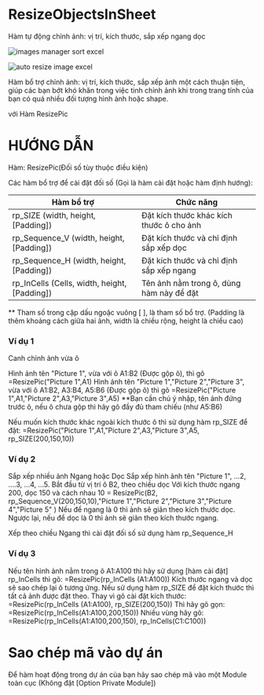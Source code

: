 # ResizeObjectsInSheet
 Hàm tự động chỉnh ảnh:  vị trí, kích thước, sắp xếp ngang dọc


![images manager sort excel](https://user-images.githubusercontent.com/58664571/211269316-5c4614e0-f65f-4945-879d-3afabc429830.gif)


![auto resize image excel](https://user-images.githubusercontent.com/58664571/210742432-7e32038d-a228-4a93-b59c-be56b808eeeb.gif)


Hàm bổ trợ chỉnh ảnh: vị trí, kích thước, sắp xếp ảnh một cách thuận tiện, giúp các bạn bớt khó khăn trong việc tinh chỉnh ảnh khi trong trang tính của bạn có quá nhiều đối tượng hình ảnh hoặc shape.

với Hàm ResizePic

# HƯỚNG DẪN

Hàm: ResizePic(Đối số tùy thuộc điều kiện)

Các hàm bổ trợ để cài đặt đối số (Gọi là hàm cài đặt hoặc hàm định hướng):

Hàm bổ trợ | Chức năng
----------------|----------------
rp_SIZE (width, height, [Padding])|Đặt kích thước khác kích thước ô cho ảnh
rp_Sequence_V (width, height, [Padding])|Đặt kích thước và chỉ định sắp xếp dọc
rp_Sequence_H (width, height, [Padding])|Đặt kích thước và chỉ định sắp xếp ngang
rp_InCells (Cells, width, height, [Padding])	|Tên ảnh nằm trong ô, dùng hàm này để đặt

** Tham số trong cặp dấu ngoặc vuông [ ], là tham số bổ trợ.
(Padding là thêm khoảng cách giữa hai ảnh, width là chiều rộng, height là chiều cao)

### Ví dụ 1
Canh chỉnh ảnh vừa ô

Hình ảnh tên "Picture 1", vừa với ô A1:B2 (Được gộp ô), thì gõ =ResizePic("Picture 1",A1) 
Hình ảnh tên "Picture 1","Picture 2","Picture 3", vừa với ô A1:B2, A3:B4, A5:B6 (Được gộp ô) 
thì gõ =ResizePic("Picture 1",A1,"Picture 2",A3,"Picture 3",A5) 
**Bạn cần chú ý nhập, tên ảnh đứng trước ô, nếu ô chưa gộp thì hãy gõ đầy đủ tham chiếu (như A5:B6)


Nếu muốn kích thước khác ngoài kích thước ô thì sử dụng hàm rp_SIZE để đặt:
=ResizePic("Picture 1",A1,"Picture 2",A3,"Picture 3",A5, rp_SIZE(200,150,10)) 


### Ví dụ 2
Sắp xếp nhiều ảnh Ngang hoặc Dọc
Sắp xếp hình ảnh tên "Picture 1", ...2, ….3, ...4, ...5. Bắt đầu từ vị trí ô B2, theo chiều dọc 
Với kích thước ngang 200, dọc 150 và cách nhau 10
= ResizePic(B2, rp_Sequence_V(200,150,10),"Picture 1","Picture 2","Picture 3","Picture 4","Picture 5" ) 
Nếu để ngang là 0 thì ảnh sẽ giãn theo kích thước dọc.
Ngược lại, nếu để dọc là 0 thì ảnh sẽ giãn theo kích thước ngang.

Xếp theo chiều Ngang thì cài đặt đối số sử dụng hàm rp_Sequence_H 

### Ví dụ 3
Nếu tên hình ảnh nằm trong ô A1:A100 thì hãy sử dụng [hàm cài đặt] rp_InCells
thì gõ: =ResizePic(rp_InCells (A1:A100))
Kích thước ngang và dọc sẽ sao chép lại ô tương ứng.
Nếu sử dụng hàm rp_SIZE để đặt kích thước thì tất cả ảnh được đặt theo.
Thay vì gõ cài đặt kích thước: =ResizePic(rp_InCells (A1:A100), rp_SIZE(200,150))
Thì hãy gõ gọn: =ResizePic(rp_InCells(A1:A100,200,150))
Nhiều vùng hãy gõ: =ResizePic(rp_InCells(A1:A100,200,150), rp_InCells(C1:C100))

# Sao chép mã vào dự án

Để hàm hoạt động trong dự án của bạn hãy sao chép mã vào một Module toàn cục (Không đặt [Option Private Module])

